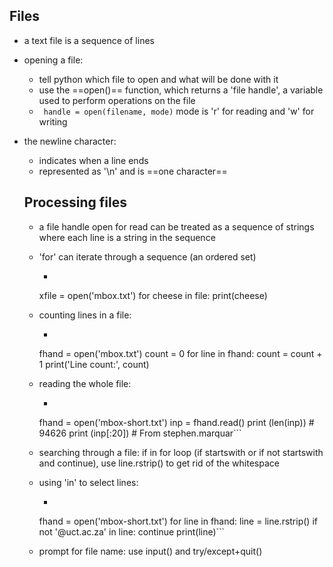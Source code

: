 ## Files

- a text file is a sequence of lines

- opening a file:
	- tell python which file to open and what will be done with it
	- use the ==open()== function, which returns a 'file handle', a variable used to perform operations on the file
	- ``` handle = open(filename, mode)``` mode is 'r' for reading and 'w' for writing
	
- the newline character:
	- indicates when a line ends
	- represented as '\n' and is ==one character==
	
	## Processing files
	
	- a file handle open for read can be treated as a sequence of strings where each line is a string in the sequence
	- 'for' can iterate through a sequence (an ordered set)
		- ```
		xfile = open('mbox.txt')
		for cheese in file:
			print(cheese)
	- counting lines in a file:
		- ```
		fhand = open('mbox.txt')
		count = 0
		for line in fhand:
			count = count + 1
		print('Line count:', count)
	
	- reading the whole file:
		- ```
		fhand = open('mbox-short.txt')
		inp = fhand.read()
		print (len(inp)) # 94626
		print (inp[:20]) # From stephen.marquar```
		
	- searching through a file: if in for loop (if startswith or if not startswith and continue), use line.rstrip() to get rid of the whitespace

	- using 'in' to select lines:
		- ```
		fhand = open('mbox-short.txt')
		for line in fhand:
			line = line.rstrip()
			if not '@uct.ac.za' in line:
				continue
			print(line)```
	- prompt for file name: use input() and try/except+quit()
